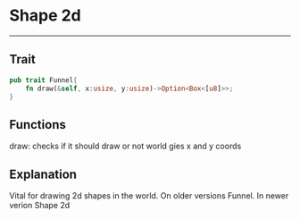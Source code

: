 # Shape 2d
---
## Trait
````rust
pub trait Funnel{
    fn draw(&self, x:usize, y:usize)->Option<Box<[u8]>>;
}
````
## Functions
draw: checks if it should draw or not world gies x and y coords
## Explanation 
Vital for drawing 2d shapes in the world. On older versions Funnel. In newer verion Shape 2d

